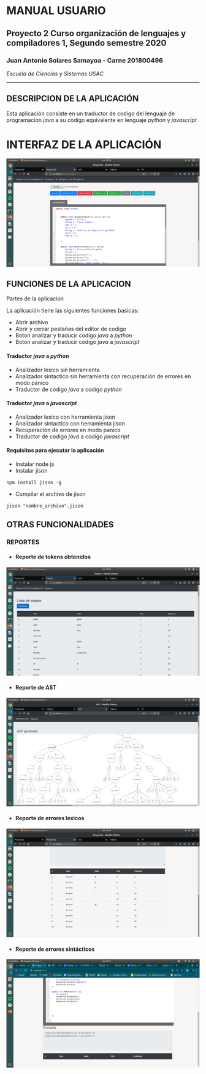 <!-- Header --->
# MANUAL USUARIO

## Proyecto 2 Curso organización de lenguajes y compiladores 1, Segundo semestre 2020

### Juan Antonio Solares Samayoa - Carne 201800496 
*Escuela de Ciencias y Sistemas USAC.*

***

## DESCRIPCION DE LA APLICACIÓN

Esta aplicación consiste en un traductor de codigo del lenguaje de programacion *java* a su codigo equivalente en lenguaje *python* y *javascript*

# INTERFAZ DE LA APLICACIÓN

![ss1](images/ss1.png)


## FUNCIONES DE LA APLICACION

Partes de la aplicacion

La aplicación tiene las siguientes funciones basicas:

* Abrir archivo
* Abrir y cerrar pestañas del editor de codigo
* Boton analizar y traducir codigo *java* a *python*
* Boton analizar y traducir codigo *java* a *javascript*


#### Traductor *java* a *python*
* Analizador lexico sin herramienta 
* Analizador sintactico sin herramienta con recuperación de errores en modo pánico
* Traductor de codigo *java* a codigo *python*

#### Traductor *java* a *javascript*
* Analizador lexico con herramienta jison
* Analizador sintactico con herramienta jison
* Recuperación de errores en modo panico
* Traductor de codigo *java* a codigo *javascript*

#### Requisitos para ejecutar la aplicación

* Instalar node js
* Instalar jison
 ``` 
 npm install jison -g  
 ```
* Compilar el archivo de jison

 ``` 
 jison "nombre_archivo".jison
 ```


## OTRAS FUNCIONALIDADES

### REPORTES

* #### Reporte de tokens obtenidos

![reportes1](images/reportes1.png)

* #### Reporte de AST 

![reportes2](images/reportes2.png)

* #### Reporte de errores lexicos

![reportes3](images/reportes3.png)

* #### Reporte de errores sintácticos
 
 ![reportes3](images/reportes4.png)
